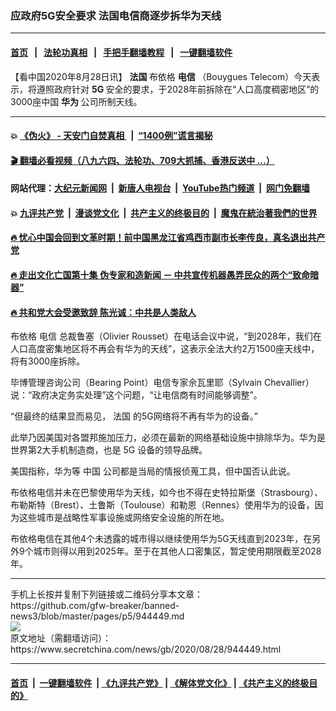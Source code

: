 ### 应政府5G安全要求 法国电信商逐步拆华为天线
------------------------

#### [首页](https://github.com/gfw-breaker/banned-news3/blob/master/README.md) &nbsp;&nbsp;|&nbsp;&nbsp; [法轮功真相](https://github.com/begood0513/basic/blob/master/README.md)  &nbsp;&nbsp;|&nbsp;&nbsp; [手把手翻墙教程](https://github.com/gfw-breaker/guides/wiki)  &nbsp;&nbsp;|&nbsp;&nbsp; [一键翻墙软件](https://github.com/gfw-breaker/nogfw/blob/master/README.md)  



<div class="article_right" style="fone-color:#000">
 <p>
  【看中国2020年8月28日讯】
  <strong>
   法国
  </strong>
  布依格
  <strong>
   电信
  </strong>
  （Bouygues Telecom）今天表示，将遵照政府针对
  <strong>
   5G
  </strong>
  安全的要求，于2028年前拆除在“人口高度稠密地区”的3000座中国
  <strong>
   <span href="https://www.secretchina.com/news/gb/tag/华为" target="_blank">
    华为
   </span>
  </strong>
  公司所制天线。
  <span id="hideid" name="hideid" style="color:red;display:none;">
   <span href="https://www.secretchina.com">
   </span>
  </span>
 </p>
 <div id="txt-mid1-t21-2017">
  

---

#### 💥 [《伪火》 - 天安门自焚真相 ](http://141.164.51.119:10000/videos/blog/weihuo.html)&nbsp; |&nbsp; [“1400例”谎言揭秘  ](http://141.164.51.119:10000/videos/blog/jiexi1400.html)

#### [ 🎬  翻墙必看视频（八九六四、法轮功、709大抓捕、香港反送中 ...）](https://github.com/gfw-breaker/links/blob/master/banned.md)

#### 网站代理：[大纪元新闻网](http://167.172.10.89:10080/gb/) &nbsp;|&nbsp; [新唐人电视台](http://167.172.10.89:8808/gb/)  &nbsp;|&nbsp; [YouTube热门频道](http://158.247.203.241/youtube.html) &nbsp;|&nbsp; [网门免翻墙](http://158.247.203.241:11000/show.aspx?name=ogHome)

#### 💥 [九评共产党](http://141.164.51.119:10000/videos/res/jiuping/)&nbsp; |&nbsp; [漫谈党文化](http://141.164.51.119:10000/videos/res/mtdwh/)&nbsp; |&nbsp; [共产主义的终极目的](http://141.164.51.119:10000/videos/res/zjmd/)&nbsp; |&nbsp; [魔鬼在統治著我們的世界](http://141.164.51.119:10000/videos/res/TheSpecter/)  

#### [ 🔥  忧心中国会回到文革时期！前中国黑龙江省鸡西市副市长李传良，真名退出共产党](http://141.164.51.119:10000/videos/news/quit01.html)

#### [ 🔥  走出文化亡国第十集 伪专家和造新闻 － 中共宣传机器愚弄民众的两个“致命暗器”](http://141.164.51.119:10000/videos/news/../res/zcwhwg/index.html)

#### [ 🔥  共和党大会受邀致辞 陈光诚：中共是人类敌人](http://141.164.51.119:10000/videos/news/cgc.html)


  </div>
 </div>
 <p>
  布依格
  <span href="https://www.secretchina.com/news/gb/tag/电信" target="_blank">
   电信
  </span>
  总裁鲁塞（Olivier Rousset）在电话会议中说，“到2028年，我们在人口高度密集地区将不再会有华为的天线”，这表示全法大约2万1500座天线中，将有3000座拆除。
  <span id="hideid" name="hideid" style="color:red;display:none;">
   <span href="https://www.secretchina.com">
   </span>
  </span>
 </p>
 <p>
  毕博管理咨询公司（Bearing Point）电信专家佘瓦里耶（Sylvain Chevallier）说：“政府决定务实处理”这个问题，“让电信商有时间能够调整”。
 </p>
 <p>
  “但最终的结果显而易见，
  <span href="https://www.secretchina.com/news/gb/tag/法国" target="_blank">
   法国
  </span>
  的5G网络将不再有华为的设备。”
 </p>
 <p>
  此举乃因美国对各盟邦施加压力，必须在最新的网络基础设施中排除华为。华为是世界第2大手机制造商，也是
  <span href="https://www.secretchina.com/news/gb/tag/5G" target="_blank">
   5G
  </span>
  设备的领导品牌。
 </p>
 <p>
  美国指称，华为等
  <span href="https://www.secretchina.com" target="_blank">
   中国
  </span>
  公司都是当局的情报侦蒐工具，但中国否认此说。
 </p>
 <p>
  布依格电信并未在巴黎使用华为天线，如今也不得在史特拉斯堡（Strasbourg）、布勒斯特（Brest）、土鲁斯（Toulouse）和勒恩（Rennes）使用华为的设备，因为这些城市是战略性军事设施或网络安全设施的所在地。
 </p>
 <center>
  <div style="max-width: 632px;height:180px; display: none; text-align: center; margin: 0 auto; overflow: hidden;overflow-x: hidden;">
   <div id="taboola-midarticle-thumbnails" style="max-width: 632px;height:180px;overflow: hidden;overflow-x: hidden;">
   </div>
  </div>
  <div>
   <center>
    <div id="div-gpt-ad-1589559869784-0">
    </div>
   </center>
  </div>
 </center>
 <p>
  布依格电信在其他4个未透露的城市得以继续使用华为5G天线直到2023年，在另外9个城市则得以用到2025年。至于在其他人口密集区，暂定使用期限截至2028年。
 </p>
 <center>
  <div style="max-width: 632px;height:180px; display: none; text-align: center; margin: 0 auto; overflow: hidden;overflow-x: hidden;">
   <div id="taboola-midarticle-thumbnails" style="max-width: 632px;height:180px;overflow: hidden;overflow-x: hidden;">
   </div>
  </div>
  <div>
   <center>
    <div id="div-gpt-ad-1589559869784-0">
    </div>
   </center>
  </div>
 </center>
 <div id="gtx-trans" style="position: absolute; left: 237px; top: -7.2px;">
  <div class="gtx-trans-icon">
  </div>
 </div>
</div>
<hr/>
手机上长按并复制下列链接或二维码分享本文章：<br/>
https://github.com/gfw-breaker/banned-news3/blob/master/pages/p5/944449.md <br/>
<a href='https://github.com/gfw-breaker/banned-news3/blob/master/pages/p5/944449.md'><img src='https://github.com/gfw-breaker/banned-news3/blob/master/pages/p5/944449.md.png'/></a> <br/>
原文地址（需翻墙访问）：https://www.secretchina.com/news/gb/2020/08/28/944449.html


------------------------
#### [首页](https://github.com/gfw-breaker/banned-news3/blob/master/README.md) &nbsp;|&nbsp; [一键翻墙软件](https://github.com/gfw-breaker/nogfw/blob/master/README.md) &nbsp;| [《九评共产党》](https://github.com/gfw-breaker/9ping.md/blob/master/README.md#九评之一评共产党是什么) | [《解体党文化》](https://github.com/gfw-breaker/jtdwh.md/blob/master/README.md) | [《共产主义的终极目的》](https://github.com/gfw-breaker/gczydzjmd.md/blob/master/README.md)


<img src='http://gfw-breaker.win/banned-news3/pages/p5/944449.md' width='0px' height='0px'/>